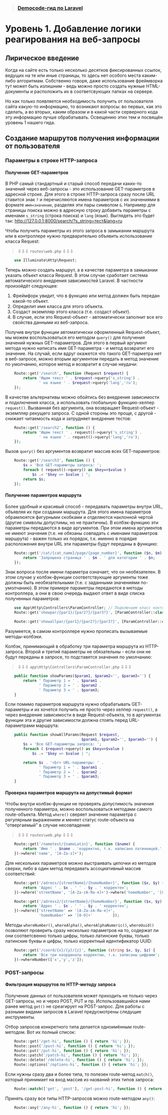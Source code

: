 > ### [Democode-гид по Laravel](./README.md)

# Уровень 1. Добавление логики реагирования на веб-запросы

## Лирическое введение

Когда на сайте есть только несколько десятков фиксированных ссылок, ведущих на те или иные страницы, то здесь нет особого места каким-либо алгоритмам. Собственно говоря, даже использование фреймворка тут может быть излишним - ведь можно просто создать нужные HTML-документы и расположить их в соответсвующих папках на сервере.

Но как только появляется необходимость получить от пользователя сайта какую-то информацию, то возникают вопросы: во первых, как это сделать, а во вторых, каким образом и в какой части серверного кода эту информацию лучше обрабатывать. Освещению этих тем и посвящён уровень 1 нашего гида.

## Создание маршрутов получения информации от пользователя

### Параметры в строке HTTP-запроса

#### Получение GET-параметров

В PHP cамый стандартный и старый способ передачи каких-то значений через веб-запросы - это использование GET-параметров в адресной строке. Для этого в строке HTTP-запроса сразу после URL ставится знак `?` и перечисляются имена параметров с их значениями в формате `имя=значение`, разделяя эти пары символом `&`. Например для страницы поиска можно в адресную строку добавить параметры c именами `s_string` (строка поиска) и `lang` (язык). Выглядеть это будет так: http://127.0.0.1:8000/search/?s_string=тест&lang=ru

Чтобы получить параметры из этого запроса в замыкании маршрута или в контроллере нужно предварительно объявить использование класса Request:

>⇩⇩⇩ `routes\web.php` ⇩⇩⇩

```php
	use Illuminate\Http\Request;
```

Теперь можно создать маршрут, а в качестве параметра в замыкании указать объект класса Request. В этом случае сработает система автоматического внедрения зависимостей Laravel. В частности произойдёт следующее:

1. Фреймфорк увидит, что в функцию или метод должен быть передан какой-то объект.
2. Определит имя класса для этого объекта.
3. Создаст экземпляр этого класса (т.е. создаст объект).
4. В случае, если это Request-объект - автоматически заполнит все его свойства данными из веб-запроса.

Получив внутри функции автоматически оформленный Request-объект, мы можем воспользоваться его методом `query()` для получения значений нужных GET-параметров. Для этого в первый аргумент метода нужно написать имя GET-параметра - и метод возвратит его значение. На случай, если вдруг окажется что такого GET-парметра нет в веб-запросе, можно вторым аргументом передать в метод значение по умолчанию, которое метод и возвратит в случае неудачи:
```php
    Route::get('/search', function (Request $request) {
        return 'Ищем текст ' . $request->query('s_string') .
               ' на языке ' . $request->query('lang','ru');
    });
```

В качестве альтернативы можно обойтись без внедрения зависимости и подключения класса, а использовать глобальную функцию-хелпер `request()`. Вызванная без аргумента, она возвращает Request-объект - экземпляр рекущего запроса. С одной стороны это проще, с другой - снижает читаемость кода и затрудняет внедрение тестов:
```php
    Route::get('/search2', function () {
        return 'Ищем текст ' . request()->query('s_string') .
               ' на языке ' . request()->query('lang','ru');
    });
```

Вызов `query()` без аргументов возвратит массив всех GET-параметров:

```php
    Route::get('/search3', function () {
        $s = 'Все GET-параметры запроса: ';
        foreach ( request()->query() as $key=>$value ) 
            $s .= "$key => $value | ";
        return $s;
    });
```
#### Получение параметров маршрута

Более удобный и красивый способ - передавать параметры внутри URL, объявляя их при создании маршрута. Для этого имена параметров обрамлюятся фигурными скобками и отделяются наклонной чертой (другие символы допустимы, но не практичны). В колбэк-функцию эти параметры передаются в виде аргументов. При этом имена аргументов не имеют значения (т.е. не обязаны совпадать с именами параметров маршрута) - важен только их порядок, т.к. именно в порядке расположения внутри URL эти параметры будут переданы в функцию:

```php
    Route::get('/cat/{cat_name}/page/{page_number}', function ($n, $m) {
        return 'Запрошена страница ' . $m . ' для категории ' . $n;
    });
```

Знак вопроса после имени параметра означает, что он необязателен. В этом случае у колбэк-функции соответствующие аргументы тоже должны быть необязательными (т.е. с заданными значениями по-умолчанию). В этом примере параметры передаются в методы контроллера, а они в свою очередь выдают ответ в виде списка полученных параметров:

```php
	use App\Http\Controllers\ParamController; // Подключаем класс контоллера
	Route::get('showpar/{par1}/{par2?}/{par3?}', [ParamController::class, 'showParams']);
```

```php
	Route::get('showallpar/{par1}/{par2?}/{par3?}', [ParamController::class, 'showAllParams']);
```

Разумеется, в самом контроллере нужно прописать вызываемые методы-колбэки.

Колбэк, принимающий в обработку три параметра маршрута из HTTP-запроса. Второй и третий параметры не обязательны - если они не будут переданы в запросе, то подставятся значения по умолчанию:

>⇩⇩⇩ `app\Http\Controllers\ParamController.php` ⇩⇩⇩

```php
    public function showParams($param1, $param2='', $param3='') {
        return ' Параметр 1 = ' . $param1 .
               ' Параметр 2 = ' . $param2 .
               ' Параметр 3 = ' . $param3;
    }
```

Если помимо параметров маршрута нужно обрабатывать GET-параметры и их хочется получить не просто через хелпер `request()`, а через внедрение зависимости в виде Request-объекта, то в аргументах функции эта и другие зависимости должна стоять перед URL-параметрами маршрута:

```php
    public function showAllParams(Request $request,
                                  $param1, $param2='', $param3='') {
        $s = 'Все GET-параметры запроса: ';
        foreach ( $request->query() as $key=>$value )
            $s .= "$key => $value | ";

        return $s . '<br> URL-параметры: ' .
               ' Параметр 1 = ' . $param1 .
               ' Параметр 2 = ' . $param2 .
               ' Параметр 3 = ' . $param3;
    }
```

#### Проверка параметров маршрута на допустимый формат

Чтобы внутри колбэк-функции не проверять допустимость значения полученного параметра, можно воспользоваться методами самого route-объекта. Метод `where()` сверяет значение параметра с регулярным выражением и меняет статус route-объекта на "отвергаемый" в случае несовпадения:

>⇩⇩⇩ `routes\web.php` ⇩⇩⇩

```php
    Route::get('/nametest/{nameLatin}', function ($name) {
        return 'Имя ' . $name . 'корректно, т.к. написано латинницей.';
    })->where('name', '[A-Za-z]+');
```

Для нескольких параметров можно выстраивать цепочки из методов сверки, либо в один метод передавать ассоциативный массив соответствий:

```php
    Route::get('/adress/{streetName}/{homeNumber}', function ($x, $y) {
        return 'Адрес ' . $x . ' ' . $y . ' корректен';
    })->where('streetName', '[A-Za-zА-Яа-я]+')->where('homeNumber', '[0-9]+');

	Route::get('/adress2/{streetName}/{homeNumber}', function ($x, $y) {
        return 'Адрес ' . $x . ' ' . $y . ' корректен';
    })->where(['streetName' => '[A-Za-zА-Яа-я]+', 
               'homeNumber' => '[0-9]+'         ]);
```

Методы `whereNumber()`, `whereAlpha()`, `whereAlphaNumeric()`, `whereUuid()` позволяют проверить сразу несколько параметров на то, содержат ли они соответсвенно только цифры, только латинские буквы, только латинские буквы и цифры, только корректный идентификатор UUID:

```php
    Route::get('/coord/{x}/{y}/{z}', function (string $x, $y, $z) {
        return 'Все три координаты корректны, т.к. записаны цифрами';
    })->whereNumber(['x','y','z']);
```

### POST-запросы

#### Фильтрация маршрутов по HTTP-методу запроса

Получение данных от пользователя может приходить не только через GET-запросы, но и через POST, PUT и пр. Использовавшийся нами ранее метод `get()` не среагирует на POST-запрос. Для работы с разными видами запросов в Laravel предусмотрены следущие инструменты.

Отбор запросов конкретного типа делается одноимённым route-методом. Вот их полный список:

```php
    Route::get('/get-hi', function () { return 'hi'; });
    Route::post('/post-hi', function () { return 'hi'; });
    Route::put('/put-hi', function () { return 'hi'; });
    Route::patch('/patch-hi', function () { return 'hi'; });
    Route::delete('/delete-hi', function () { return 'hi'; });
    Route::options('/options-hi', function () { return 'hi'; });
```

Если нужны сразу два и более типа, то полезен route-метод `match()`,       который принимает на вход массив из названий этих типов запроса:

```php
	Route::match(['get', 'post'], '/get-post-hi', function () { return 'hi'; });
```

Принять сразу все типы HTTP-запросов можно route-методом `any()`:

```php
	Route::any('/any-hi', function () { return 'hi'; });
```
